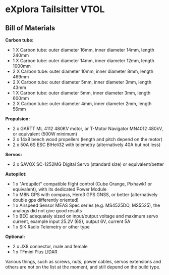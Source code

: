 # eXplora Tailsitter VTOL

## Bill of Materials ##

**Carbon tube:**

- 1 X Carbon tube: outer diameter 16mm, inner diameter 14mm, length 240mm
- 1 X Carbon tube: outer diameter 14mm, inner diameter 12mm, length 1000mm
- 2 X Carbon tube: outer diameter 10mm, inner diameter 8mm, length 469mm
- 2 X Carbon tube: outer diameter 5mm, inner diameter 3mm, length 43mm
- 1 X Carbon tube: outer diameter 5mm, inner diameter 3mm, length 600mm
- 2 X Carbon tube: outer diameter 4mm, inner diameter 2mm, length 56mm


**Propulsion:**

- 2 x GARTT ML 4112 480KV motor, or T-Motor Navigator MN4012 480kV, or equivalent (500W minimum)
- 2 x 14x8 beech wood propellers (length and pitch depend on the motor)
- 2 x 50A 6S ESC BlHeli32 with telemetry (alternatively 40A but not less)


**Servos:**

- 2 x SAVOX SC-1252MG Digital Servo (standard size) or equivalent/better


**Autopilot:**

- 1 x "Ardupilot" compatible flight control (Cube Orange, Pixhawk1 or equivalent), with its dedicated Power Module
- 1 x M8N GPS with compass, Here3 GPS GNSS, or better (alternatively double gps differently oriented)
- 1 x Airspeed Sensor MEAS Spec series (e.g. MS4525DO, MS5525), the analogs did not give good results
- 1 x BEC adequately sized on input/output voltage and maximum servo current, example input 25.2V (6S), output 6V, current 5A
- 1 x SiK Radio Telemetry or other type


**Optional:**

- 2 x JX8 connector, male and female
- 1 x TFmini Plus LIDAR


Various things, such as screws, nuts, power cables, servos extensions and others are not on the list at the moment, and still depend on the build type.
